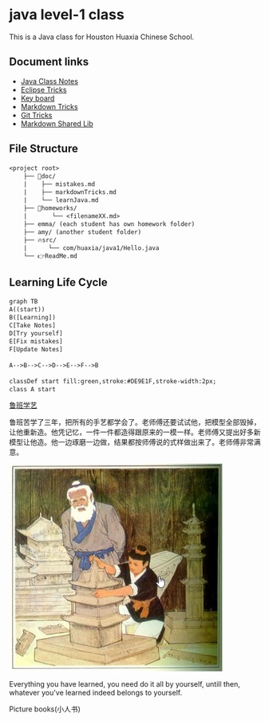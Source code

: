 <h1> java level-1 class</h1>

This is a Java class for Houston Huaxia Chinese School.

## Document links
* [Java Class Notes](java1/doc/learnJava.md)
* [Eclipse Tricks](java1/doc/eclipseTricks.md)
* [Key board](java1/doc/keyboard.md)
* [Markdown Tricks](java1/doc/markdownTricks.md)
* [Git Tricks](java1/doc/gitTricks.md)
* [Markdown Shared Lib](java1/doc/myIcons.md)

## File Structure
```output
<project root>
    ├── 📝doc/
    |    ├── mistakes.md 
    |    ├── markdownTricks.md 
    |    └── learnJava.md 
    ├── 🔨homeworks/
    |       └── <filenameXX.md>
    ├── emma/ (each student has own homework folder)
    ├── amy/ (another student folder)
    ├── 🔥src/
    |      └── com/huaxia/java1/Hello.java 
    └── 👉ReadMe.md
``` 
## Learning Life Cycle
```mermaid
graph TB
A((start))
B([Learning])
C[Take Notes]
D[Try yourself]
E[Fix mistakes]
F[Update Notes]

A-->B-->C-->D-->E-->F-->B

classDef start fill:green,stroke:#DE9E1F,stroke-width:2px;
class A start
```

[鲁班学艺](https://mp.weixin.qq.com/s?src=3&timestamp=1625747665&ver=1&signature=h22W-N48A9UE06FGritPe-MgUaG6QDN6zUN*aLP*Oq0ekWJ-cq4TvS3VOgcHI1ZLcO7R*8JM0Lfujq3QTUrKvdXEJLn2ZUlZ7P1NWA8ngESieQwJsqMC3lmmErp5vxKH37lyt8cRs2M96M8yS1CB-D90V2GuZ7nD82ytgLhqn9o=)

鲁班苦学了三年，把所有的手艺都学会了。老师傅还要试试他，把模型全部毁掉，让他重新造。他凭记忆，一件一件都造得跟原来的一模一样。老师傅又提出好多新模型让他造。他一边琢磨一边做，结果都按师傅说的式样做出来了。老师傅非常满意。

![](java1/doc/images/鲁班学艺.png)

Everything you have learned, you need do it all by yourself, untill then, whatever you've learned indeed belongs to yourself.
  
Picture books(小人书)